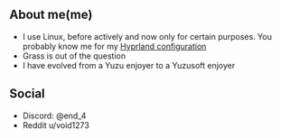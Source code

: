 ## About me(me)
- I use Linux, before actively and now only for certain purposes. You probably know me for my [Hyprland configuration](https://github.com/end-4/dots-hyprland)
- Grass is out of the question
- I have evolved from a Yuzu enjoyer to a Yuzusoft enjoyer

## Social 
- Discord: @end_4
- Reddit u/void1273

<!---
end-4/end-4 is a ✨ special ✨ repository because its `README.md` (this file) appears on your GitHub profile.
You can click the Preview link to take a look at your changes.
--->
